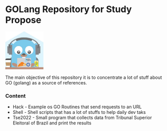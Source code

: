 # GOLang Repository for Study Propose

<p>
  <img alt="GOPher Logo" height="120" heigth="120" src="./assets/gopher-coding.png">
</p>

The main objective of this repository it is to concentrate a lot of stuff about GO (golang) as a source of references.

### Content

* Hack - Example os GO Routines that send requests to an URL
* Shell - Shell scripts that has a lot of stuffs to help daily dev taks
* Tse2022 - Small program that collects data from Tribunal Superior Eleitoral of Brazil and print the results

